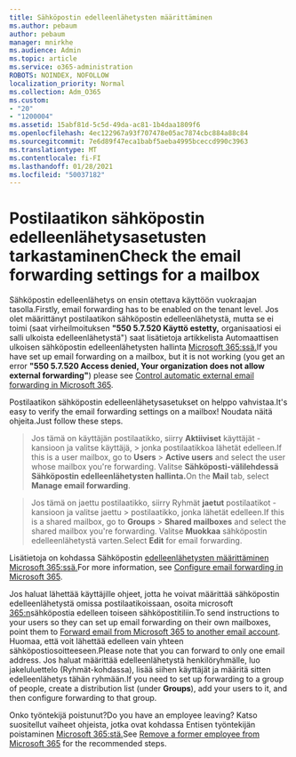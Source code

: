 ```yaml
---
title: Sähköpostin edelleenlähetysten määrittäminen
ms.author: pebaum
author: pebaum
manager: mnirkhe
ms.audience: Admin
ms.topic: article
ms.service: o365-administration
ROBOTS: NOINDEX, NOFOLLOW
localization_priority: Normal
ms.collection: Adm_O365
ms.custom:
- "20"
- "1200004"
ms.assetid: 15abf81d-5c5d-49da-ac81-1b4daa1809f6
ms.openlocfilehash: 4ec122967a93f707478e05ac7874cbc884a88c84
ms.sourcegitcommit: 7e6d89f47eca1babf5aeba4995bceccd990c3963
ms.translationtype: MT
ms.contentlocale: fi-FI
ms.lasthandoff: 01/28/2021
ms.locfileid: "50037182"
---
```

# <a name="check-the-email-forwarding-settings-for-a-mailbox"></a><span data-ttu-id="3e207-102">Postilaatikon sähköpostin edelleenlähetysasetusten tarkastaminen</span><span class="sxs-lookup"><span data-stu-id="3e207-102">Check the email forwarding settings for a mailbox</span></span>

<span data-ttu-id="3e207-103">Sähköpostin edelleenlähetys on ensin otettava käyttöön vuokraajan tasolla.</span><span class="sxs-lookup"><span data-stu-id="3e207-103">Firstly, email forwarding has to be enabled on the tenant level.</span></span> <span data-ttu-id="3e207-104">Jos olet määrittänyt postilaatikon sähköpostin edelleenlähetystä, mutta se ei toimi (saat virheilmoituksen **"550 5.7.520 Käyttö estetty,** organisaatiosi ei salli ulkoista edelleenlähetystä") saat lisätietoja artikkelista Automaattisen ulkoisen sähköpostin edelleenlähetysten hallinta [Microsoft 365:ssä.](https://docs.microsoft.com/microsoft-365/security/office-365-security/external-email-forwarding?view=o365-worldwide)</span><span class="sxs-lookup"><span data-stu-id="3e207-104">If you have set up email forwarding on a mailbox, but it is not working (you get an error **"550 5.7.520 Access denied, Your organization does not allow external forwarding"**) please see [Control automatic external email forwarding in Microsoft 365](https://docs.microsoft.com/microsoft-365/security/office-365-security/external-email-forwarding?view=o365-worldwide).</span></span>

<span data-ttu-id="3e207-105">Postilaatikon sähköpostin edelleenlähetysasetukset on helppo vahvistaa.</span><span class="sxs-lookup"><span data-stu-id="3e207-105">It's easy to verify the email forwarding settings on a mailbox!</span></span> <span data-ttu-id="3e207-106">Noudata näitä ohjeita.</span><span class="sxs-lookup"><span data-stu-id="3e207-106">Just follow these steps.</span></span>
  
> <span data-ttu-id="3e207-107">Jos tämä on käyttäjän postilaatikko, siirry **Aktiiviset** käyttäjät -kansioon ja valitse käyttäjä, \>  jonka postilaatikkoa lähetät edelleen.</span><span class="sxs-lookup"><span data-stu-id="3e207-107">If this is a user mailbox, go to **Users** \> **Active users** and select the user whose mailbox you're forwarding.</span></span> <span data-ttu-id="3e207-108">Valitse **Sähköposti-välilehdessä** **Sähköpostin edelleenlähetysten hallinta.**</span><span class="sxs-lookup"><span data-stu-id="3e207-108">On the **Mail** tab, select **Manage email forwarding**.</span></span>

> <span data-ttu-id="3e207-109">Jos tämä on jaettu postilaatikko, siirry Ryhmät **jaetut** postilaatikot -kansioon ja valitse jaettu \>  postilaatikko, jonka lähetät edelleen.</span><span class="sxs-lookup"><span data-stu-id="3e207-109">If this is a shared mailbox, go to **Groups** \> **Shared mailboxes** and select the shared mailbox you're forwarding.</span></span> <span data-ttu-id="3e207-110">Valitse **Muokkaa** sähköpostin edelleenlähetystä varten.</span><span class="sxs-lookup"><span data-stu-id="3e207-110">Select **Edit** for email forwarding.</span></span>

<span data-ttu-id="3e207-111">Lisätietoja on kohdassa Sähköpostin [edelleenlähetysten määrittäminen Microsoft 365:ssä.](https://docs.microsoft.com/microsoft-365/admin/email/configure-email-forwarding)</span><span class="sxs-lookup"><span data-stu-id="3e207-111">For more information, see [Configure email forwarding in Microsoft 365](https://docs.microsoft.com/microsoft-365/admin/email/configure-email-forwarding).</span></span>
  
<span data-ttu-id="3e207-112">Jos haluat lähettää käyttäjille ohjeet, jotta he voivat määrittää sähköpostin edelleenlähetystä omissa postilaatikoissaan, osoita microsoft [365:n](https://support.office.com/article/Forward-email-from-Office-365-to-another-email-account-1ed4ee1e-74f8-4f53-a174-86b748ff6a0e)sähköpostia edelleen toiseen sähköpostitiliin.</span><span class="sxs-lookup"><span data-stu-id="3e207-112">To send instructions to your users so they can set up email forwarding on their own mailboxes, point them to [Forward email from Microsoft 365 to another email account](https://support.office.com/article/Forward-email-from-Office-365-to-another-email-account-1ed4ee1e-74f8-4f53-a174-86b748ff6a0e).</span></span> <span data-ttu-id="3e207-113">Huomaa, että voit lähettää edelleen vain yhteen sähköpostiosoitteeseen.</span><span class="sxs-lookup"><span data-stu-id="3e207-113">Please note that you can forward to only one email address.</span></span> <span data-ttu-id="3e207-114">Jos haluat määrittää edelleenlähetystä henkilöryhmälle, luo jakeluluettelo (Ryhmät-kohdassa), lisää siihen käyttäjät ja määritä sitten edelleenlähetys tähän ryhmään.</span><span class="sxs-lookup"><span data-stu-id="3e207-114">If you need to set up forwarding to a group of people, create a distribution list (under **Groups**), add your users to it, and then configure forwarding to that group.</span></span>
  
<span data-ttu-id="3e207-115">Onko työntekijä poistunut?</span><span class="sxs-lookup"><span data-stu-id="3e207-115">Do you have an employee leaving?</span></span> <span data-ttu-id="3e207-116">Katso suositellut vaiheet ohjeista, jotka ovat kohdassa Entisen työntekijän poistaminen [Microsoft 365:stä.](https://docs.microsoft.com/microsoft-365/admin/add-users/remove-former-employee)</span><span class="sxs-lookup"><span data-stu-id="3e207-116">See [Remove a former employee from Microsoft 365](https://docs.microsoft.com/microsoft-365/admin/add-users/remove-former-employee) for the recommended steps.</span></span>